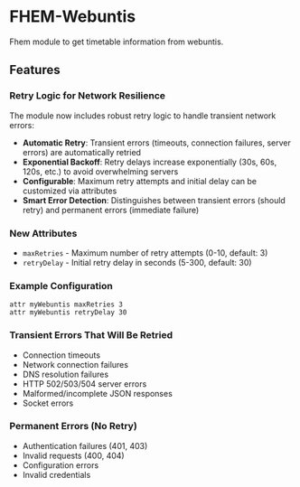 # FHEM-Webuntis
Fhem module to get timetable information from webuntis.

## Features

### Retry Logic for Network Resilience
The module now includes robust retry logic to handle transient network errors:

- **Automatic Retry**: Transient errors (timeouts, connection failures, server errors) are automatically retried
- **Exponential Backoff**: Retry delays increase exponentially (30s, 60s, 120s, etc.) to avoid overwhelming servers
- **Configurable**: Maximum retry attempts and initial delay can be customized via attributes
- **Smart Error Detection**: Distinguishes between transient errors (should retry) and permanent errors (immediate failure)

### New Attributes

- `maxRetries` - Maximum number of retry attempts (0-10, default: 3)
- `retryDelay` - Initial retry delay in seconds (5-300, default: 30)

### Example Configuration

```
attr myWebuntis maxRetries 3
attr myWebuntis retryDelay 30
```

### Transient Errors That Will Be Retried

- Connection timeouts
- Network connection failures 
- DNS resolution failures
- HTTP 502/503/504 server errors
- Malformed/incomplete JSON responses
- Socket errors

### Permanent Errors (No Retry)

- Authentication failures (401, 403)
- Invalid requests (400, 404)
- Configuration errors
- Invalid credentials
